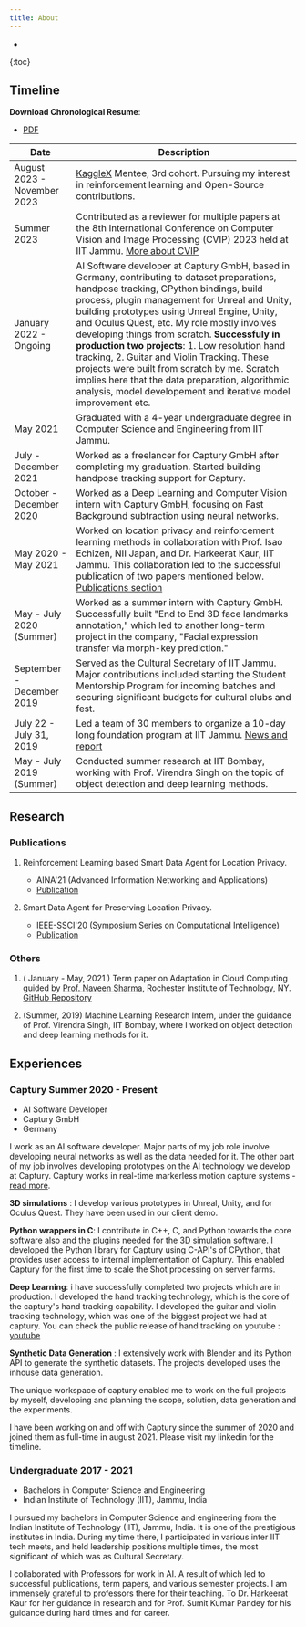 ```yaml
---
title: About
---
```


* 
{:toc}

## Timeline

**Download Chronological Resume**:
- [PDF](assets/resumes/RohitKumar-chronological-order-resume.pdf)

| Date                           | Description                                                                                                          |
|--------------------------------|----------------------------------------------------------------------------------------------------------------------|
| August 2023 - November 2023    | [KaggleX](https://www.kaggle.com/kagglex) Mentee, 3rd cohort. Pursuing my interest in reinforcement learning and Open-Source contributions.                                     |
| Summer 2023                    | Contributed as a reviewer for multiple papers at the 8th International Conference on Computer Vision and Image Processing (CVIP) 2023 held at IIT Jammu. [More about CVIP](https://iitjammu.ac.in/cvip2023/)  |
| January 2022 - Ongoing         | AI Software developer at Captury GmbH, based in Germany, contributing to dataset preparations, handpose tracking, CPython bindings, build process, plugin management for Unreal and Unity, building prototypes using Unreal Engine, Unity, and Oculus Quest, etc. My role mostly involves developing things from scratch. **Successfuly in production two projects**: 1. Low resolution hand tracking, 2. Guitar and Violin Tracking. These projects were built from scratch by me. Scratch implies here that the data preparation, algorithmic analysis, model developement and iterative model improvement etc.|
| May 2021                       | Graduated with a 4-year undergraduate degree in Computer Science and Engineering from IIT Jammu.                  |
| July - December 2021           | Worked as a freelancer for Captury GmbH after completing my graduation. Started building handpose tracking support for Captury.                                       |
| October - December 2020        | Worked as a Deep Learning and Computer Vision intern with Captury GmbH, focusing on Fast Background subtraction using neural networks.                                        |
| May 2020 - May 2021            | Worked on location privacy and reinforcement learning methods in collaboration with Prof. Isao Echizen, NII Japan, and Dr. Harkeerat Kaur, IIT Jammu. This collaboration led to the successful publication of two papers mentioned below. [Publications section](#publications) |
| May - July 2020 (Summer)       | Worked as a summer intern with Captury GmbH. Successfully built "End to End 3D face landmarks annotation," which led to another long-term project in the company, "Facial expression transfer via morph-key prediction."  |
| September - December 2019      | Served as the Cultural Secretary of IIT Jammu. Major contributions included starting the Student Mentorship Program for incoming batches and securing significant budgets for cultural clubs and fest. |
| July 22 - July 31, 2019        | Led a team of 30 members to organize a 10-day long foundation program at IIT Jammu. [News and report](https://iitjammu.ac.in/post/foundation-program)                                   |
| May - July 2019 (Summer)       | Conducted summer research at IIT Bombay, working with Prof. Virendra Singh on the topic of object detection and deep learning methods.                                                |

## Research 

### Publications 
1. Reinforcement Learning based Smart Data Agent for Location Privacy.  
   - AINA'21 (Advanced Information Networking and Applications) 
   - [Publication](https://www.springer.com/gp/book/9783030750749?wt_mc=Internal.Event.1.SEM.ChapterAuthorCongrat)

2. Smart Data Agent for Preserving Location Privacy.  
   - IEEE-SSCI'20 (Symposium Series on Computational Intelligence) 
   - [Publication](https://ieeexplore.ieee.org/document/9308396)

### Others
1. ( January - May, 2021 ) Term paper on Adaptation in Cloud Computing guided by [Prof. Naveen Sharma](https://www.rit.edu/directory/nxsvse-naveen-sharma), Rochester Institute of Technology, NY. [GitHub Repository](https://github.com/rohitdavas/Adaptation-in-Cloud-Computing) 

2. (Summer, 2019) Machine Learning Research Intern, under the guidance of Prof. Virendra Singh, IIT Bombay, where I worked on object detection and deep learning methods for it.

## Experiences 

### Captury Summer 2020 - Present
- AI Software Developer
- Captury GmbH
- Germany

I work as an AI software developer. Major parts of my job role involve developing neural networks as well as the data needed for it. The other part of my job involves developing prototypes on the AI technology we develop at Captury. Captury works in real-time markerless motion capture systems - [read more](https://captury.com). 

**3D simulations** : I develop various prototypes in Unreal, Unity, and for Oculus Quest. They have been used in our client demo. 

**Python wrappers in C**: I contribute in C++, C, and Python towards the core software also and the plugins needed for the 3D simulation software.  I developed the Python library for Captury using C-API's of CPython, that provides user access to internal implementation of Captury. This enabled Captury for the first time to scale the Shot processing on server farms. 

**Deep Learning**: i have successfully completed two projects which are in production. I developed the hand tracking technology, which is the core of the captury's hand tracking capability. I developed the guitar and violin tracking technology, which was one of the biggest project we had at captury.  You can check the public release of hand tracking on youtube : [youtube](https://youtu.be/p_7iE6UsSLM?si=zTriQORUaUmNs9OH)

**Synthetic Data Generation** : I extensively work with Blender and its Python API to generate the synthetic datasets. The projects developed uses the inhouse data generation.

The unique workspace of captury enabled me to work on the full projects by myself, developing and planning the scope, solution, data generation and the experiments.

I have been working on and off with Captury since the summer of 2020 and joined them as full-time in august 2021. Please visit my linkedin for the timeline.

### Undergraduate 2017 - 2021 
- Bachelors in Computer Science and Engineering
- Indian Institute of Technology (IIT), Jammu, India

I pursued my bachelors in Computer Science and engineering from the Indian Institute of Technology (IIT), Jammu, India. It is one of the prestigious institutes in India. During my time there, I participated in various inter IIT tech meets, and held leadership positions multiple times, the most significant of which was as Cultural Secretary.

I collaborated with Professors for work in AI. A result of which led to successful publications, term papers, and various semester projects. I am immensely grateful to professors there for their teaching. To Dr. Harkeerat Kaur for her guidance in research and for Prof. Sumit Kumar Pandey for his guidance during hard times and for career. 
